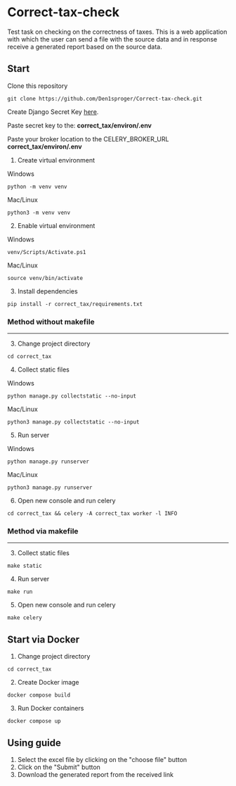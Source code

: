 # Correct-tax-check
Test task on checking on the correctness of taxes. This is a web application with which the user can send a file with the source data and in response receive a generated report based on the source data.

## Start

Clone this repository
```
git clone https://github.com/Den1sproger/Correct-tax-check.git

```

Create Django Secret Key [here](https://djecrety.ir/).

Paste secret key to the: **correct_tax/environ/.env**

Paste your broker location to the CELERY_BROKER_URL **correct_tax/environ/.env**

1. Create virtual environment

Windows
```
python -m venv venv
```

Mac/Linux
```
python3 -m venv venv
```

2. Enable virtual environment

Windows
```
venv/Scripts/Activate.ps1
```

Mac/Linux
```
source venv/bin/activate
```

3. Install dependencies
```
pip install -r correct_tax/requirements.txt
```
### Method without makefile
***
3. Change project directory
```
cd correct_tax
```
4. Collect static files

Windows
```
python manage.py collectstatic --no-input
```
Mac/Linux
```
python3 manage.py collectstatic --no-input
```
5. Run server

Windows
```
python manage.py runserver
```
Mac/Linux
```
python3 manage.py runserver
```
6. Open new console and run celery
```
cd correct_tax && celery -A correct_tax worker -l INFO
```

### Method via makefile
***
3. Collect static files
```
make static
```
4. Run server
```
make run
```
5. Open new console and run celery
```
make celery
```

## Start via Docker

1. Change project directory
```
cd correct_tax
```

2. Create Docker image
```
docker compose build
```

3. Run Docker containers
```
docker compose up
```


## Using guide
1. Select the excel file by clicking on the "choose file" button
2. Click on the "Submit" button
3. Download the generated report from the received link